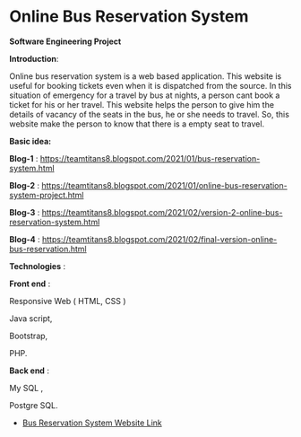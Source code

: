 # Online Bus Reservation System
**Software Engineering Project** 

**Introduction**:

 Online bus reservation system is a web based application. 
 This website is useful for booking tickets even when it is dispatched from the source.
 In this situation of emergency for a travel by bus at nights, a person cant book a ticket for his or her travel. 
 This website helps the person to give him the details of vacancy of the seats in the bus, he or she needs to travel.
 So, this website make the person to know that there is a empty seat to travel.
 
 **Basic idea:**
 
 **Blog-1** : https://teamtitans8.blogspot.com/2021/01/bus-reservation-system.html
 
 **Blog-2** : https://teamtitans8.blogspot.com/2021/01/online-bus-reservation-system-project.html
 
**Blog-3**  : https://teamtitans8.blogspot.com/2021/02/version-2-online-bus-reservation-system.html

**Blog-4**  : https://teamtitans8.blogspot.com/2021/02/final-version-online-bus-reservation.html

 
  **Technologies** :
 
**Front end** : 

Responsive Web ( HTML, CSS )

Java script,

Bootstrap,

PHP.

**Back end** : 

My SQL ,

Postgre SQL.

* [Bus Reservation System Website Link](https://bus-reservation21.000webhostapp.com/) 

